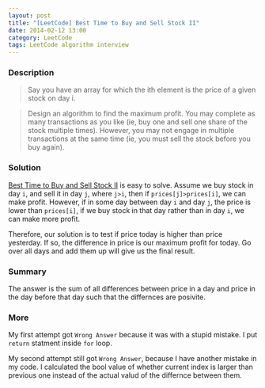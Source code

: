 ```yaml
---
layout: post
title: "[LeetCode] Best Time to Buy and Sell Stock II"
date: 2014-02-12 13:00
category: LeetCode
tags: LeetCode algorithm interview
---
```


### Description
> Say you have an array for which the ith element is the price of a given stock on day i.

> Design an algorithm to find the maximum profit. You may complete as many transactions as you like (ie, buy one and sell one share of the stock multiple times). However, you may not engage in multiple transactions at the same time (ie, you must sell the stock before you buy again).

### Solution
[Best Time to Buy and Sell Stock II](http://oj.leetcode.com/problems/best-time-to-buy-and-sell-stock-ii/) is easy to solve. Assume we buy stock in day `i`, and sell it in day `j`, where `j>i`, then if `prices[j]>prices[i]`, we can make profit. However, if in some day between day `i` and day `j`, the price is lower than `prices[i]`, if we buy stock in that day rather than in day `i`, we can make more profit.

<!--more-->

Therefore, our solution is to test if price today is higher than price yesterday. If so, the difference in price is our maximum profit for today. Go over all days and add them up will give us the final result.

### Summary
The answer is the sum of all differences between price in a day and price in the day before that day such that the differnces are posivite.

### More
My first attempt got `Wrong Answer` because it was with a stupid mistake. I put `return` statment inside `for` loop.

My second attempt still got `Wrong Answer`, because I have another mistake in my code. I calculated the bool value of whether current index is larger than previous one instead of the actual valud of the differnce between them.
